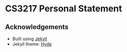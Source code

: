 # CS3217 Personal Statement

## Acknowledgements

- Built using [Jekyll](https://jekyllrb.com/)
- Jekyll theme: [Hyde](https://hyde.getpoole.com/)
